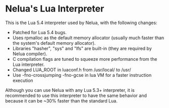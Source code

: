 # Nelua's Lua Interpreter

This is the Lua 5.4 interpreter used by Nelua, with the following changes:

* Patched for Lua 5.4 bugs.
* Uses rpmalloc as the default memory allocator (usually much faster than the system's default memory allocator).
* Libraries "hasher", "sys" and "lfs" are built-in (they are required by Nelua compiler).
* C compilation flags are tuned to squeeze more performance from the Lua interpreter.
* Changed LUA_ROOT in luaconf.h from /usr/local/ to /usr/
* Use -fno-crossjumping -fno-gcse in lua VM for a faster instruction execution

Although you can use Nelua with any Lua 5.3+ interpreter,
it is recommended to use this interpreter to have the same behavior
and because it can be ~30% faster than the standard Lua.
